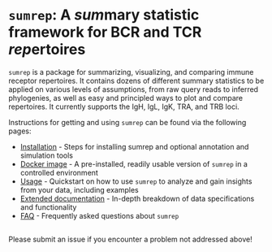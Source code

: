 # `sumrep`: A *sum*mary statistic framework for BCR and TCR *rep*ertoires

`sumrep` is a package for summarizing, visualizing, and comparing immune receptor repertoires.
It contains dozens of different summary statistics to be applied on various levels of assumptions, from raw query reads to  inferred phylogenies, as well as easy and principled ways to plot and compare repertoires.
It currently supports the IgH, IgL, IgK, TRA, and TRB loci.

Instructions for getting and using `sumrep` can be found via the following pages:

  * [Installation](docs/installation.md) - Steps for installing sumrep and optional annotation and simulation tools
  * [Docker image](https://hub.docker.com/r/brandenolson/sumrep) - A pre-installed, readily usable version of `sumrep` in a controlled environment
  * [Usage](docs/usage.md) - Quickstart on how to use `sumrep` to analyze and gain insights from your data, including examples
  * [Extended documentation](docs/extended_documentation.md) - In-depth breakdown of data specifications and functionality
  * [FAQ](docs/faq.md) - Frequently asked questions about `sumrep`

##
Please submit an issue if you encounter a problem not addressed above!
